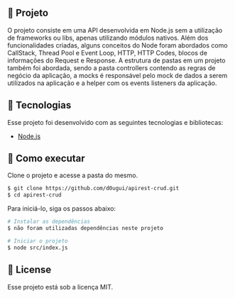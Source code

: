 ## 📖 Projeto

O projeto consiste em uma API desenvolvida em Node.js sem a utilização de frameworks ou libs, apenas utilizando módulos nativos. Além dos funcionalidades criadas, alguns conceitos do Node foram abordados como CallStack, Thread Pool e Event Loop, HTTP, HTTP Codes, blocos de informações do Request e Response. A estrutura de pastas em um projeto também foi abordada, sendo a pasta controllers contendo as regras de negócio da aplicação, a mocks é responsável pelo mock de dados a serem utilizados na aplicação e a helper com os events listeners da aplicação.   

## 🧪 Tecnologias

Esse projeto foi desenvolvido com as seguintes tecnologias e bibliotecas: 

- [Node.js](https://nodejs.org/en/)


## 🚀 Como executar

Clone o projeto e acesse a pasta do mesmo.

```bash
$ git clone https://github.com/d0ugui/apirest-crud.git
$ cd apirest-crud
```

Para iniciá-lo, siga os passos abaixo:

```bash
# Instalar as dependências 
$ não foram utilizadas dependências neste projeto

# Iniciar o projeto
$ node src/index.js
```

## 📝 License

Esse projeto está sob a licença MIT.